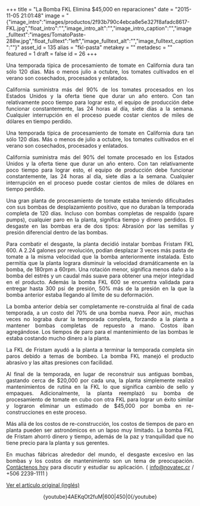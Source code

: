 +++
title = "La Bomba FKL Elimina $45,000 en reparaciones"
date = "2015-11-05 21:01:48"
image = "{"image_intro":"images\/productos\/2f93b790c4ebca8e5e327f8afadc8617-FKL.jpg","float_intro":"","image_intro_alt":"","image_intro_caption":"","image_fulltext":"images\/TomatoPaste-288w.jpg","float_fulltext":"left","image_fulltext_alt":"","image_fulltext_caption":""}"
asset_id = 135
alias = "fkl-pasta"
metakey = ""
metadesc = ""
featured = 1
draft = false
id = 26
+++
<p style="text-align: justify;">Una temporada típica de procesamiento de tomate en California dura tan sólo 120 días. Más o menos julio a octubre, los tomates cultivados en el verano son cosechados, procesados ​​y enlatados.</p>
<p style="text-align: justify;">California suministra más del 90% de los tomates procesados ​​en los Estados Unidos y la oferta tiene que durar un año entero. Con tan relativamente poco tiempo para lograr esto, el equipo de producción debe funcionar constantemente, las 24 horas al día, siete días a la semana. Cualquier interrupción en el proceso puede costar cientos de miles de dólares en tiempo perdido.</p>

<!--more-->
<p style="text-align: justify;">Una temporada típica de procesamiento de tomate en California dura tan sólo 120 días. Más o menos de julio a octubre, los tomates cultivados en el verano son cosechados, procesados ​​y enlatados.</p>
<p style="text-align: justify;">California suministra más del 90% del tomate procesado ​​en los Estados Unidos y la oferta tiene que durar un año entero. Con tan relativamente poco tiempo para lograr esto, el equipo de producción debe funcionar constantemente, las 24 horas al día, siete días a la semana. Cualquier interrupción en el proceso puede costar cientos de miles de dólares en tiempo perdido.</p>
<p style="text-align: justify;">Una gran planta de procesamiento de tomate estaba teniendo dificultades con sus bombas de desplazamiento positivo, que no duraban la temporada completa de 120 días. Incluso con bombas completas de respaldo (spare pumps), cualquier paro en la planta, significa tiempo y dinero perdidos. El desgaste en las bombas era de dos tipos: Abrasión por las semillas y presión diferencial dentro de las bombas. </p>
<p style="text-align: justify;">Para combatir el desgaste, la planta decidió instalar bombas Fristam FKL 600. A 2.24 galones por revolución, podían desplazar 3 veces más pasta de tomate a la misma velocidad que la bomba anteriormente instalada. Esto permitía que la planta lograra disminuir la velocidad dramáticamente en la bomba, de 180rpm a 60rpm. Una rotación menor, significa menos daño a la bomba del estrés y un caudal más suave para obtener una mejor integridad en el producto. Además la bomba FKL 600 se encuentra validada para entregar hasta 300 psi de presión, 50% más de la presión en la que la bomba anterior estaba llegando al límite de su deformación. </p>
<p style="text-align: justify;">La bomba anterior debía ser completamente re-construída al final de cada temporada, a un costo del 70% de una bomba nueva. Peor aún, muchas veces no lograba durar la temporada completa, forzando a la planta a mantener bombas completas de repuesto a mano. Costos iban agregándose. Los tiempos de paro para el mantenimiento de las bombas le estaba costando mucho dinero a la planta. </p>
<p style="text-align: justify;">La FKL de Fristam ayudó a la planta a terminar la temporada completa sin paros debido a temas de bombeo. La bomba FKL manejó el producto abrasivo y las altas presiones con facilidad. </p>
<p style="text-align: justify;">Al final de la temporada, en lugar de reconstruir sus antiguas bombas, gastando cerca de $20,000 por cada una, la planta simplemente realizó mantenimientos de rutina en la FKL lo que significa cambio de sello y empaques. Adicionalmente, la planta reemplazó su bomba de procesamiento de tomate en cubo con otra FKL para lograr un éxito similar y lograron eliminar un estimado de $45,000 por bomba en re-construcciones en este proceso.</p>
<p style="text-align: justify;">Más allá de los costos de re-construcción, los costos de tiempos de paro en planta pueden ser astronómicos en un lapso muy limitado. La bomba FKL de Fristam ahorró dinero y tiempo, además de la paz y tranquilidad que no tiene precio para la planta y sus gerentes.</p>
<p style="text-align: justify;">En muchas fábricas alrededor del mundo, el desgaste excesivo en las bombas y los costos de mantenimiento son un tema de preocupación. <a href="contactenos" target="_blank">Contáctenos hoy</a> para discutir y estudiar su aplicación. ( <a href="mailto:info@novatec.cr">info@novatec.cr</a> / +506 2239-1111 )</p>
<p><a href="http://www.fristam.com/en-us/pumpsandblenders/positivedisplacementpumps/fklheavydutycippdpump/fklapplicationsstories/fkleliminates$45kperpumprebuilds.aspx" target="_blank">Ver el artículo original (inglés)</a></p>
<center>{youtube}4AEKqOt2fuM|600|450|0{/youtube}</center>
